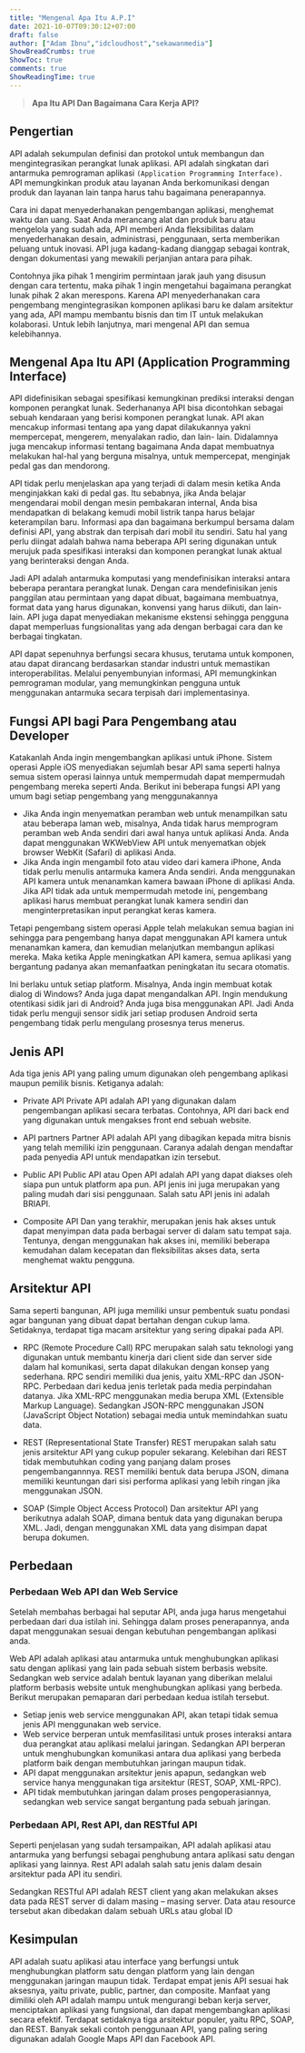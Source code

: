 ```yaml
---
title: "Mengenal Apa Itu A.P.I"
date: 2021-10-07T09:30:12+07:00
draft: false
author: ["Adam Ibnu","idcloudhost","sekawanmedia"]
ShowBreadCrumbs: true
ShowToc: true
comments: true 
ShowReadingTime: true
---
```


> __Apa Itu API Dan Bagaimana Cara Kerja API?__

## Pengertian 
API adalah sekumpulan definisi dan protokol untuk membangun dan mengintegrasikan perangkat lunak aplikasi. API adalah singkatan dari antarmuka pemrograman aplikasi `(Application Programming Interface).` API memungkinkan produk atau layanan Anda berkomunikasi dengan produk dan layanan lain tanpa harus tahu bagaimana penerapannya.

Cara ini dapat menyederhanakan pengembangan aplikasi, menghemat waktu dan uang. Saat Anda merancang alat dan produk baru atau mengelola yang sudah ada, API memberi Anda fleksibilitas dalam menyederhanakan desain, administrasi, penggunaan, serta memberikan peluang untuk inovasi. API juga kadang-kadang dianggap sebagai kontrak, dengan dokumentasi yang mewakili perjanjian antara para pihak.

Contohnya jika pihak 1 mengirim permintaan jarak jauh yang disusun dengan cara tertentu, maka pihak 1 ingin mengetahui bagaimana perangkat lunak pihak 2 akan merespons. Karena API menyederhanakan cara pengembang mengintegrasikan komponen aplikasi baru ke dalam arsitektur yang ada, API mampu membantu bisnis dan tim IT untuk melakukan kolaborasi. Untuk lebih lanjutnya, mari mengenal API dan semua kelebihannya.

## Mengenal Apa Itu API (Application Programming Interface)
API didefinisikan sebagai spesifikasi kemungkinan prediksi interaksi dengan komponen perangkat lunak. Sederhananya API bisa dicontohkan sebagai sebuah kendaraan yang berisi komponen perangkat lunak. API akan mencakup informasi tentang apa yang dapat dilakukannya yakni mempercepat, mengerem, menyalakan radio, dan lain- lain. Didalamnya juga mencakup informasi tentang bagaimana Anda dapat membuatnya melakukan hal-hal yang berguna misalnya, untuk mempercepat, menginjak pedal gas dan mendorong.

API tidak perlu menjelaskan apa yang terjadi di dalam mesin ketika Anda menginjakkan kaki di pedal gas. Itu sebabnya, jika Anda belajar mengendarai mobil dengan mesin pembakaran internal, Anda bisa mendapatkan di belakang kemudi mobil listrik tanpa harus belajar keterampilan baru. Informasi apa dan bagaimana berkumpul bersama dalam definisi API, yang abstrak dan terpisah dari mobil itu sendiri. Satu hal yang perlu diingat adalah bahwa nama beberapa API sering digunakan untuk merujuk pada spesifikasi interaksi dan komponen perangkat lunak aktual yang berinteraksi dengan Anda.

Jadi API adalah antarmuka komputasi yang mendefinisikan interaksi antara beberapa perantara perangkat lunak. Dengan cara mendefinisikan jenis panggilan atau permintaan yang dapat dibuat, bagaimana membuatnya, format data yang harus digunakan, konvensi yang harus diikuti, dan lain- lain. API juga dapat menyediakan mekanisme ekstensi sehingga pengguna dapat memperluas fungsionalitas yang ada dengan berbagai cara dan ke berbagai tingkatan.

API dapat sepenuhnya berfungsi secara khusus, terutama untuk komponen, atau dapat dirancang berdasarkan standar industri untuk memastikan interoperabilitas. Melalui penyembunyian informasi, API memungkinkan pemrograman modular, yang memungkinkan pengguna untuk menggunakan antarmuka secara terpisah dari implementasinya.

## Fungsi API bagi Para Pengembang atau Developer
Katakanlah Anda ingin mengembangkan aplikasi untuk iPhone. Sistem operasi Apple iOS menyediakan sejumlah besar API sama seperti halnya semua sistem operasi lainnya untuk mempermudah dapat mempermudah pengembang mereka seperti Anda. Berikut ini beberapa fungsi API yang umum bagi setiap pengembang yang menggunakannya

* Jika Anda ingin menyematkan peramban web untuk menampilkan satu atau beberapa laman web, misalnya, Anda tidak harus memprogram peramban web Anda sendiri dari awal hanya untuk aplikasi Anda. Anda dapat menggunakan WKWebView API untuk menyematkan objek browser WebKit (Safari) di aplikasi Anda.
* Jika Anda ingin mengambil foto atau video dari kamera iPhone, Anda tidak perlu menulis antarmuka kamera Anda sendiri. Anda menggunakan API kamera untuk menanamkan kamera bawaan iPhone di aplikasi Anda. Jika API tidak ada untuk mempermudah metode ini, pengembang aplikasi harus membuat perangkat lunak kamera sendiri dan menginterpretasikan input perangkat keras kamera.

Tetapi pengembang sistem operasi Apple telah melakukan semua bagian ini sehingga para pengembang hanya dapat menggunakan API kamera untuk menanamkan kamera, dan kemudian melanjutkan membangun aplikasi mereka. Maka ketika Apple meningkatkan API kamera, semua aplikasi yang bergantung padanya akan memanfaatkan peningkatan itu secara otomatis.

Ini berlaku untuk setiap platform. Misalnya, Anda ingin membuat kotak dialog di Windows? Anda juga dapat mengandalkan API. Ingin mendukung otentikasi sidik jari di Android? Anda juga bisa menggunakan API. Jadi Anda tidak perlu menguji sensor sidik jari setiap produsen Android serta pengembang tidak perlu mengulang prosesnya terus menerus.

## Jenis API
Ada tiga jenis API yang paling umum digunakan oleh pengembang aplikasi maupun pemilik bisnis. Ketiganya adalah:

* Private API
Private API adalah API yang digunakan dalam pengembangan aplikasi secara terbatas. Contohnya, API dari back end yang digunakan untuk mengakses front end sebuah website.

* API partners
Partner API adalah API yang dibagikan kepada mitra bisnis yang telah memiliki izin penggunaan. Caranya adalah dengan mendaftar pada penyedia API untuk mendapatkan izin tersebut.

* Public API
Public API atau Open API adalah API yang dapat diakses oleh siapa pun untuk platform apa pun. API jenis ini juga merupakan yang paling mudah dari sisi penggunaan. Salah satu API jenis ini adalah BRIAPI.

* Composite API
Dan yang terakhir, merupakan jenis hak akses untuk dapat menyimpan data pada berbagai server di dalam satu tempat saja. Tentunya, dengan menggunakan hak akses ini, memiliki beberapa kemudahan dalam kecepatan dan fleksibilitas akses data, serta menghemat waktu pengguna.

## Arsitektur API
Sama seperti bangunan, API juga memiliki unsur pembentuk suatu pondasi agar bangunan yang dibuat dapat bertahan dengan cukup lama. Setidaknya, terdapat tiga macam arsitektur yang sering dipakai pada API.

* RPC (Remote Procedure Call)
RPC merupakan salah satu teknologi yang digunakan untuk membantu kinerja dari client side dan server side dalam hal komunikasi, serta dapat dilakukan dengan konsep yang sederhana. 
RPC sendiri memiliki dua jenis, yaitu XML-RPC dan JSON-RPC. Perbedaan dari kedua jenis terletak pada media perpindahan datanya. Jika XML-RPC menggunakan media berupa XML (Extensible Markup Language). Sedangkan JSON-RPC menggunakan JSON (JavaScript Object Notation) sebagai media untuk memindahkan suatu data.

* REST (Representational State Transfer)
REST merupakan salah satu jenis arsitektur API yang cukup populer sekarang. Kelebihan dari REST tidak membutuhkan coding yang panjang dalam proses pengembangannnya. REST memiliki bentuk data berupa JSON, dimana memiliki keuntungan dari sisi performa aplikasi yang lebih ringan jika menggunakan JSON. 

* SOAP (Simple Object Access Protocol)
Dan arsitektur API yang berikutnya adalah SOAP, dimana bentuk data yang digunakan berupa XML. Jadi, dengan menggunakan XML data yang disimpan dapat berupa dokumen.

## Perbedaan

### Perbedaan Web API dan Web Service
Setelah membahas berbagai hal seputar API, anda juga harus mengetahui perbedaan dari dua istilah ini. Sehingga dalam proses penerapannya, anda dapat menggunakan sesuai dengan kebutuhan pengembangan aplikasi anda.

Web API adalah aplikasi atau antarmuka untuk menghubungkan aplikasi satu dengan aplikasi yang lain pada sebuah sistem berbasis website. Sedangkan web service adalah bentuk layanan yang diberikan melalui platform berbasis website untuk menghubungkan aplikasi yang berbeda. Berikut merupakan pemaparan dari perbedaan kedua istilah tersebut.

* Setiap jenis web service menggunakan API, akan tetapi tidak semua jenis API menggunakan web service.
* Web service berperan untuk memfasilitasi untuk proses interaksi antara dua perangkat atau aplikasi melalui jaringan. Sedangkan API berperan untuk menghubungkan komunikasi antara dua aplikasi yang berbeda platform baik dengan membutuhkan jaringan maupun tidak. 
* API dapat menggunakan arsitektur jenis apapun, sedangkan web service hanya menggunakan tiga arsitektur (REST, SOAP, XML-RPC).
* API tidak membutuhkan jaringan dalam proses pengoperasiannya, sedangkan web service sangat bergantung pada sebuah jaringan.

### Perbedaan API, Rest API, dan RESTful API
Seperti penjelasan yang sudah tersampaikan, API adalah aplikasi atau antarmuka yang berfungsi sebagai penghubung antara aplikasi satu dengan aplikasi yang lainnya. Rest API adalah salah satu jenis dalam desain arsitektur pada API itu sendiri.

Sedangkan RESTful API adalah REST client yang akan melakukan akses data pada REST server di dalam masing – masing server. Data atau resource tersebut akan dibedakan dalam sebuah URLs atau global ID

## Kesimpulan
API adalah suatu aplikasi atau interface yang berfungsi untuk menghubungkan platform satu dengan platform yang lain dengan menggunakan jaringan maupun tidak. Terdapat empat jenis API sesuai hak aksesnya, yaitu private, public, partner, dan composite.
Manfaat yang dimiliki oleh API adalah mampu untuk mengurangi beban kerja server, menciptakan aplikasi yang fungsional, dan dapat mengembangkan aplikasi secara efektif.
Terdapat setidaknya tiga arsitektur populer, yaitu RPC, SOAP, dan REST. Banyak sekali contoh penggunaan API, yang paling sering digunakan adalah Google Maps API dan Facebook API.
